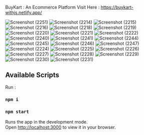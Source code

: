 BuyKart : An Ecommerce Platform
Visit Here : https://buykart-withjs.netlify.app/

![Screenshot (2251)](https://user-images.githubusercontent.com/76126067/230479237-b6b22309-1726-4f62-9f1a-ce8a3becbe7c.png)
![Screenshot (2214)](https://user-images.githubusercontent.com/76126067/230479265-db63a32d-581c-493f-adef-ce29e7fa2c2e.png)
![Screenshot (2215)](https://user-images.githubusercontent.com/76126067/230479271-9939e226-4675-4f01-bbca-5fba9b7163c1.png)
![Screenshot (2216)](https://user-images.githubusercontent.com/76126067/230479284-47b718e2-2900-498c-bf5a-348e9e37dd47.png)
![Screenshot (2218)](https://user-images.githubusercontent.com/76126067/230479293-596b7786-74a3-4696-969c-2ac9623d8c1a.png)
![Screenshot (2219)](https://user-images.githubusercontent.com/76126067/230479301-c6ab034f-a222-42cb-ae47-e5aefb1f401f.png)
![Screenshot (2220)](https://user-images.githubusercontent.com/76126067/230479325-491ae15f-bce5-437a-b094-d6628f6f99b8.png)
![Screenshot (2221)](https://user-images.githubusercontent.com/76126067/230479332-4de3946d-a843-474e-ae9a-0cc02a351988.png)
![Screenshot (2222)](https://user-images.githubusercontent.com/76126067/230479340-98e729e2-8aee-4d88-b4c4-3f1cba5d144c.png)
![Screenshot (2240)](https://user-images.githubusercontent.com/76126067/230479386-3c950188-98f2-437d-accf-7bc7bf650fc1.png)
![Screenshot (2241)](https://user-images.githubusercontent.com/76126067/230479406-3bc77504-20b6-484c-94e5-6dad3d93c0e6.png)
![Screenshot (2244)](https://user-images.githubusercontent.com/76126067/230479429-7b271c10-4858-408c-84ae-0d92ff7732dd.png)
![Screenshot (2245)](https://user-images.githubusercontent.com/76126067/230479450-d3211082-c274-43d5-b28f-f190fd0376be.png)
![Screenshot (2246)](https://user-images.githubusercontent.com/76126067/230479459-9d4141c9-e5a8-44a9-a793-e06dbf9c0fc2.png)
![Screenshot (2247)](https://user-images.githubusercontent.com/76126067/230479465-4f720033-2fb3-49c2-8005-8f813fe50096.png)
![Screenshot (2224)](https://user-images.githubusercontent.com/76126067/230479486-fb49e99a-8771-4615-8bdb-7a8fb3911b18.png)
![Screenshot (2225)](https://user-images.githubusercontent.com/76126067/230479562-665dedfe-71dc-4ff2-aa1c-9ff2c256244c.png)
![Screenshot (2226)](https://user-images.githubusercontent.com/76126067/230479568-e5566633-9a6c-4874-a25a-fb37936dfe3b.png)
![Screenshot (2227)](https://user-images.githubusercontent.com/76126067/230479576-757b2da0-7323-43ff-b628-3cbdcea71640.png)
![Screenshot (2228)](https://user-images.githubusercontent.com/76126067/230479590-ebac118a-7bab-4922-8763-2eaf8dd55709.png)
![Screenshot (2229)](https://user-images.githubusercontent.com/76126067/230479601-eea9a23d-d674-4517-b79a-73404ff9c459.png)
![Screenshot (2230)](https://user-images.githubusercontent.com/76126067/230479605-9e904922-2bd6-4127-b8ea-381d1adc4dc7.png)
![Screenshot (2231)](https://user-images.githubusercontent.com/76126067/230479610-a2c8087b-aff8-4377-8fe3-7bec6ee7c87b.png)


## Available Scripts
Run : 
### `npm i`
### `npm start`

Runs the app in the development mode.\
Open [http://localhost:3000](http://localhost:3000) to view it in your browser.

